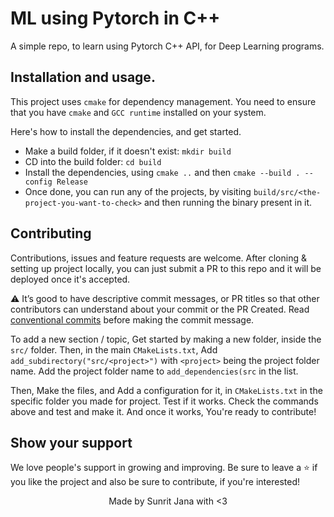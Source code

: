 # ML using Pytorch in C++

A simple repo, to learn using Pytorch C++ API, for Deep Learning programs.

## Installation and usage.

This project uses `cmake` for dependency management. You need to ensure that you have `cmake` and `GCC runtime`
installed on your system.

Here's how to install the dependencies, and get started.

- Make a build folder, if it doesn't exist: `mkdir build`
- CD into the build folder: `cd build`
- Install the dependencies, using `cmake ..` and then `cmake --build . --config Release`
- Once done, you can run any of the projects, by visiting `build/src/<the-project-you-want-to-check>` and then
  running the binary present in it.

## Contributing

Contributions, issues and feature requests are welcome. After cloning & setting up project locally, you
can just submit a PR to this repo and it will be deployed once it's accepted.

⚠️ It’s good to have descriptive commit messages, or PR titles so that other contributors can understand about your
commit or the PR Created. Read [conventional commits](https://www.conventionalcommits.org/en/v1.0.0-beta.3/)
before making the commit message.

To add a new section / topic, Get started by making a new folder, inside the `src/` folder.
Then, in the main `CMakeLists.txt`, Add `add_subdirectory("src/<project>")` with `<project>` being the 
project folder name. Add the project folder name to `add_dependencies(src` in the list.

Then, Make the files, and Add a configuration for it, in `CMakeLists.txt` in the specific folder you
made for project. Test if it works. Check the commands above and test and make it. And once it works, 
You're ready to contribute!

## Show your support

We love people's support in growing and improving. Be sure to leave a ⭐️ if you like the project and
also be sure to contribute, if you're interested!

<div align="center">
Made by Sunrit Jana with <3
</div>
